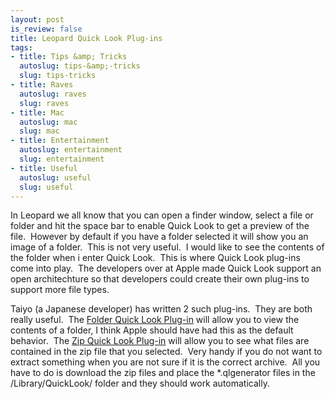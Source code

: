 ```yaml
--- 
layout: post
is_review: false
title: Leopard Quick Look Plug-ins
tags: 
- title: Tips &amp; Tricks
  autoslug: tips-&amp;-tricks
  slug: tips-tricks
- title: Raves
  autoslug: raves
  slug: raves
- title: Mac
  autoslug: mac
  slug: mac
- title: Entertainment
  autoslug: entertainment
  slug: entertainment
- title: Useful
  autoslug: useful
  slug: useful
---
```


In Leopard we all know that you can open a finder window, select a file or folder and hit the space bar to enable Quick Look to get a preview of the file.  However by default if you have a folder selected it will show you an image of a folder.  This is not very useful.  I would like to see the contents of the folder when i enter Quick Look.  This is where Quick Look plug-ins come into play.  The developers over at Apple made Quick Look support an open architechture so that developers could create their own plug-ins to support more file types.
  
Taiyo (a Japanese developer) has written 2 such plug-ins.  They are both really useful.  The [Folder Quick Look Plug-in](http://d.hatena.ne.jp/t_trace/20071124/p3) will allow you to view the contents of a folder, I think Apple should have had this as the default behavior.  The [Zip Quick Look Plug-in](http://d.hatena.ne.jp/t_trace/20071125/p2) will allow you to see what files are contained in the zip file that you selected.  Very handy if you do not want to extract something when you are not sure if it is the correct archive.  All you have to do is download the zip files and place the *.qlgenerator files in the /Library/QuickLook/ folder and they should work automatically.
